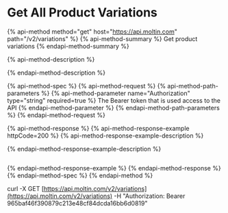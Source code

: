 # Get All Product Variations

{% api-method method="get" host="https://api.moltin.com" path="/v2/variations" %}
{% api-method-summary %}
Get product variations
{% endapi-method-summary %}

{% api-method-description %}

{% endapi-method-description %}

{% api-method-spec %}
{% api-method-request %}
{% api-method-path-parameters %}
{% api-method-parameter name="Authorization" type="string" required=true %}
The Bearer token that is used access to the API
{% endapi-method-parameter %}
{% endapi-method-path-parameters %}
{% endapi-method-request %}

{% api-method-response %}
{% api-method-response-example httpCode=200 %}
{% api-method-response-example-description %}

{% endapi-method-response-example-description %}

```

```
{% endapi-method-response-example %}
{% endapi-method-response %}
{% endapi-method-spec %}
{% endapi-method %}

curl -X GET [https://api.moltin.com/v2/variations](https://api.moltin.com/v2/variations)  -H "Authorization: Bearer 965baf46f390879c213e48cf84dcda16bb6d0819"

